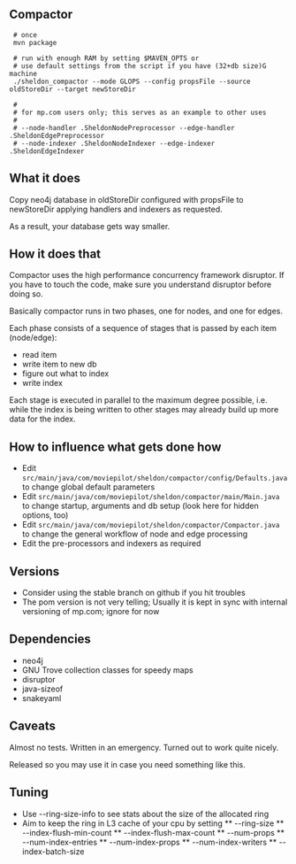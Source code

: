 Compactor
---------

     # once
     mvn package

     # run with enough RAM by setting $MAVEN_OPTS or 
     # use default settings from the script if you have (32+db size)G machine
     ./sheldon_compactor --mode GLOPS --config propsFile --source oldStoreDir --target newStoreDir

     # 
     # for mp.com users only; this serves as an example to other uses
     #
     # --node-handler .SheldonNodePreprocessor --edge-handler .SheldonEdgePreprocessor
     # --node-indexer .SheldonNodeIndexer --edge-indexer .SheldonEdgeIndexer


What it does
------------

Copy neo4j database in oldStoreDir configured with propsFile to newStoreDir applying handlers and indexers as requested.

As a result, your database gets way smaller.


How it does that
----------------

Compactor uses the high performance concurrency framework disruptor. If you
have to touch the code, make sure you understand disruptor before doing so.

Basically compactor runs in two phases, one for nodes, and one for edges.

Each phase consists of a sequence of stages that is passed by each 
item (node/edge):

* read item
* write item to new db
* figure out what to index
* write index

Each stage is executed in parallel to the maximum degree possible, i.e.
while the index is being written to other stages may already build up
more data for the index.


How to influence what gets done how
-----------------------------------

* Edit `src/main/java/com/moviepilot/sheldon/compactor/config/Defaults.java` to change global default parameters
* Edit `src/main/java/com/moviepilot/sheldon/compactor/main/Main.java` to change startup, arguments and db setup
  (look here for hidden options, too)
* Edit `src/main/java/com/moviepilot/sheldon/compactor/Compactor.java` to change the general workflow of node and edge
  processing
* Edit the pre-processors and indexers as required



Versions
--------

* Consider using the stable branch on github if you hit troubles
* The pom version is not very telling; Usually it is kept in sync with internal versioning of mp.com; ignore for now


Dependencies
------------

* neo4j
* GNU Trove collection classes for speedy maps
* disruptor
* java-sizeof
* snakeyaml


Caveats
-------

Almost no tests. Written in an emergency. Turned out to work quite nicely.

Released so you may use it in case you need something like this.


Tuning
------

* Use --ring-size-info to see stats about the size of the allocated ring
* Aim to keep the ring in L3 cache of your cpu by setting
** --ring-size
** --index-flush-min-count
** --index-flush-max-count
** --num-props
** --num-index-entries
** --num-index-props
** --num-index-writers
** --index-batch-size
